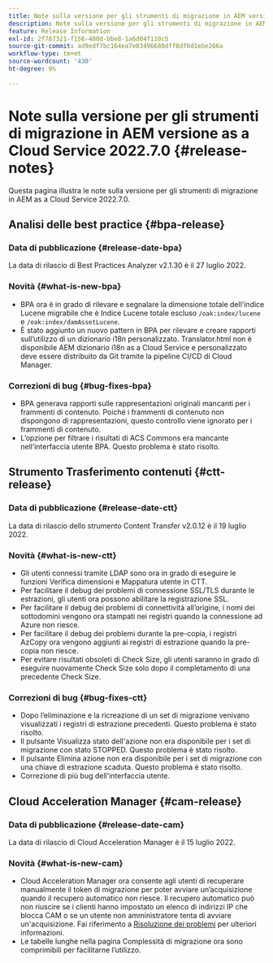 ```yaml
---
title: Note sulla versione per gli strumenti di migrazione in AEM versione as a Cloud Service 2022.7.0
description: Note sulla versione per gli strumenti di migrazione in AEM versione as a Cloud Service 2022.7.0
feature: Release Information
exl-id: 2f787321-f156-480d-bbe8-1a6d04f110c5
source-git-commit: ad9edf7bc164ea7e03496680dff8df6d1ebe266a
workflow-type: tm+mt
source-wordcount: '430'
ht-degree: 9%

---
```


# Note sulla versione per gli strumenti di migrazione in AEM versione as a Cloud Service 2022.7.0 {#release-notes}

Questa pagina illustra le note sulla versione per gli strumenti di migrazione in AEM as a Cloud Service 2022.7.0.

## Analisi delle best practice {#bpa-release}

### Data di pubblicazione {#release-date-bpa}

La data di rilascio di Best Practices Analyzer v2.1.30 è il 27 luglio 2022.

### Novità {#what-is-new-bpa}

* BPA ora è in grado di rilevare e segnalare la dimensione totale dell&#39;indice Lucene migrabile che è Indice Lucene totale escluso `/oak:index/lucene` e `/oak:index/damAssetLucene`.
* È stato aggiunto un nuovo pattern in BPA per rilevare e creare rapporti sull’utilizzo di un dizionario i18n personalizzato. Translator.html non è disponibile AEM dizionario i18n as a Cloud Service e personalizzato deve essere distribuito da Git tramite la pipeline CI/CD di Cloud Manager.

### Correzioni di bug {#bug-fixes-bpa}

* BPA generava rapporti sulle rappresentazioni originali mancanti per i frammenti di contenuto. Poiché i frammenti di contenuto non dispongono di rappresentazioni, questo controllo viene ignorato per i frammenti di contenuto.
* L’opzione per filtrare i risultati di ACS Commons era mancante nell’interfaccia utente BPA. Questo problema è stato risolto.

## Strumento Trasferimento contenuti {#ctt-release}

### Data di pubblicazione {#release-date-ctt}

La data di rilascio dello strumento Content Transfer v2.0.12 è il 19 luglio 2022.

### Novità {#what-is-new-ctt}

* Gli utenti connessi tramite LDAP sono ora in grado di eseguire le funzioni Verifica dimensioni e Mappatura utente in CTT.
* Per facilitare il debug dei problemi di connessione SSL/TLS durante le estrazioni, gli utenti ora possono abilitare la registrazione SSL.
* Per facilitare il debug dei problemi di connettività all’origine, i nomi dei sottodomini vengono ora stampati nei registri quando la connessione ad Azure non riesce.
* Per facilitare il debug dei problemi durante la pre-copia, i registri AzCopy ora vengono aggiunti ai registri di estrazione quando la pre-copia non riesce.
* Per evitare risultati obsoleti di Check Size, gli utenti saranno in grado di eseguire nuovamente Check Size solo dopo il completamento di una precedente Check Size.

### Correzioni di bug {#bug-fixes-ctt}

* Dopo l’eliminazione e la ricreazione di un set di migrazione venivano visualizzati i registri di estrazione precedenti. Questo problema è stato risolto.
* Il pulsante Visualizza stato dell&#39;azione non era disponibile per i set di migrazione con stato STOPPED. Questo problema è stato risolto.
* Il pulsante Elimina azione non era disponibile per i set di migrazione con una chiave di estrazione scaduta. Questo problema è stato risolto.
* Correzione di più bug dell&#39;interfaccia utente.

## Cloud Acceleration Manager {#cam-release}

### Data di pubblicazione {#release-date-cam}

La data di rilascio di Cloud Acceleration Manager è il 15 luglio 2022.

### Novità {#what-is-new-cam}

* Cloud Acceleration Manager ora consente agli utenti di recuperare manualmente il token di migrazione per poter avviare un’acquisizione quando il recupero automatico non riesce. Il recupero automatico può non riuscire se i clienti hanno impostato un elenco di indirizzi IP che blocca CAM o se un utente non amministratore tenta di avviare un&#39;acquisizione. Fai riferimento a [Risoluzione dei problemi](/help/journey-migration/content-transfer-tool/using-content-transfer-tool/ingesting-content.md#troubleshooting) per ulteriori informazioni.
* Le tabelle lunghe nella pagina Complessità di migrazione ora sono comprimibili per facilitarne l’utilizzo.
